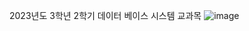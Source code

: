 2023년도 3학년 2학기 데이터 베이스 시스템 교과목
![image](https://github.com/user-attachments/assets/f89fba75-03ef-4b80-bf01-b3527c7c9b13)
